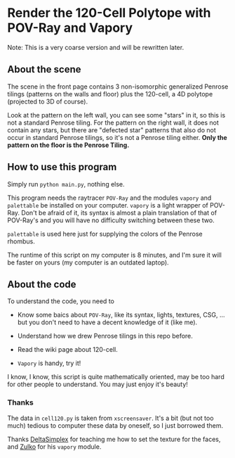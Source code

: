 # Render the 120-Cell Polytope with POV-Ray and Vapory

Note: This is a very coarse version and will be rewritten later.

## About the scene

The scene in the front page contains 3 non-isomorphic generalized Penrose tilings (patterns on the walls and floor) plus the 120-cell, a 4D polytope (projected to 3D of course).

Look at the pattern on the left wall, you can see some "stars" in it, so this is not a standard Penrose tiling. For the pattern on the right wall, it does not contain any stars, but there are "defected star" patterns that also do not occur in standard Penrose tilings, so it's not a Penrose tiling either. **Only the pattern on the floor is the Penrose Tiling.**

## How to use this program

Simply run `python main.py`, nothing else.

This program needs the raytracer `POV-Ray` and the modules `vapory` and `palettable` be installed on your computer. `vapory` is a light wrapper of POV-Ray. Don't be afraid of it, its syntax is almost a plain translation of that of POV-Ray's and you will have no difficulty switching between these two.

`palettable` is used here just for supplying the colors of the Penrose rhombus.

The runtime of this script on my computer is 8 minutes, and I'm sure it will be faster on yours (my computer is an outdated laptop).

## About the code

To understand the code, you need to

+ Know some baics about `POV-Ray`, like its syntax, lights, textures, CSG, ... but you don't need to have a decent knowledge of it (like me).

+ Understand how we drew Penrose tilings in this repo before.

+ Read the wiki page about 120-cell.

+ `Vapory` is handy, try it! 

I know, I know, this script is quite mathematically oriented, may be too hard for other people to understand. You may just enjoy it's beauty!


### Thanks

The data in `cell120.py` is taken from `xscreensaver`. It's a bit (but not too much) tedious to computer these data by oneself, so I just borrowed them. 

Thanks [DeltaSimplex](https://www.youtube.com/user/DeltaSimplex) for teaching me how to set the texture for the faces, and [Zulko](https://github.com/Zulko) for his 
`vapory` module.

